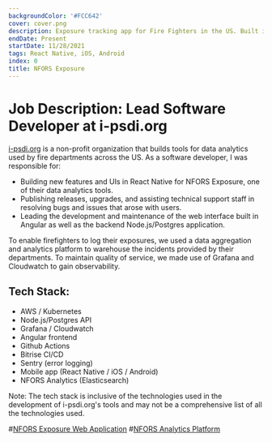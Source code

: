 ```yaml
---
backgroundColor: '#FCC642'
cover: cover.png
description: Exposure tracking app for Fire Fighters in the US. Built in React Native.
endDate: Present
startDate: 11/28/2021
tags: React Native, iOS, Android
index: 0
title: NFORS Exposure
---
```


# Job Description: Lead Software Developer at i-psdi.org

[i-psdi.org](https://i-psdi.org) is a non-profit organization that builds tools for data analytics used by fire departments across the US. As a software developer, I was responsible for:

- Building new features and UIs in React Native for NFORS Exposure, one of their data analytics tools.
- Publishing releases, upgrades, and assisting technical support staff in resolving bugs and issues that arose with users.
- Leading the development and maintenance of the web interface built in Angular as well as the backend Node.js/Postgres application.

To enable firefighters to log their exposures, we used a data aggregation and analytics platform to warehouse the incidents provided by their departments. To maintain quality of service, we made use of Grafana and Cloudwatch to gain observability.

## Tech Stack:

- AWS / Kubernetes
- Node.js/Postgres API
- Grafana / Cloudwatch
- Angular frontend
- Github Actions
- Bitrise CI/CD
- Sentry (error logging)
- Mobile app (React Native / iOS / Android)
- NFORS Analytics (Elasticsearch)

Note: The tech stack is inclusive of the technologies used in the development of i-psdi.org's tools and may not be a comprehensive list of all the technologies used.


#[NFORS Exposure Web Application](./nfors-exposure-web.png)
#[NFORS Analytics Platform](./nfors-analytics.png)
